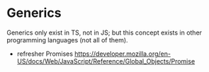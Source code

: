 # Generics
Generics only exist in TS, not in JS; but this concept exists in other programming languages (not all of them).

- refresher Promises https://developer.mozilla.org/en-US/docs/Web/JavaScript/Reference/Global_Objects/Promise